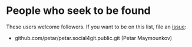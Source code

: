 # People who seek to be found

These users welcome followers. If you want to be on this list, file an [issue](https://github.com/social4git/social4git/issues/new?assignees=petar&labels=community&template=directory_listing.yml&title=I%27d+like+to+join+the+public+directory):

- github.com/petar/petar.social4git.public.git (Petar Maymounkov)
